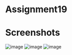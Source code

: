 ﻿# Assignment19
 # Screenshots 
 ![image](https://github.com/user-attachments/assets/5a6ac0b8-9fe4-423c-816c-189838e5bc5b)
![image](https://github.com/user-attachments/assets/5c14fcd3-b62e-47f3-a5f5-aa634cf785b5)
![image](https://github.com/user-attachments/assets/b6bf4c01-a9be-4298-818f-9882d9242e3b)
